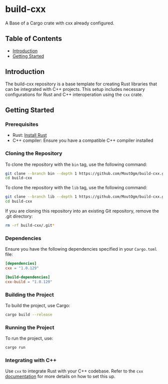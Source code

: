 # build-cxx

A Base of a Cargo crate with cxx already configured.

## Table of Contents

- [Introduction](#introduction)
- [Getting Started](#getting-started)

## Introduction

The build-cxx repository is a base template for creating Rust libraries that can be integrated with C++ projects. This setup includes necessary configurations for Rust and C++ interoperation using the `cxx` crate.

## Getting Started

### Prerequisites

- Rust: [Install Rust](https://www.rust-lang.org/tools/install)
- C++ compiler: Ensure you have a compatible C++ compiler installed

### Cloning the Repository

To clone the repository with the `bin` tag, use the following command:
```sh
git clone --branch bin --depth 1 https://github.com/MoutOgm/build-cxx.git
cd build-cxx
```

To clone the repository with the `lib` tag, use the following command:
```sh
git clone --branch lib --depth 1 https://github.com/MoutOgm/build-cxx.git
cd build-cxx
```

If you are cloning this repository into an existing Git repository, remove the .git directory:
```sh
rm -rf build-cxx/.git*
```

### Dependencies

Ensure you have the following dependencies specified in your `Cargo.toml` file:
```toml
[dependencies]
cxx = "1.0.129"

[build-dependencies]
cxx-build = "1.0.129"
```

### Building the Project

To build the project, use Cargo:
```sh
cargo build --release
```

### Running the Project

To run the project, use:
```sh
cargo run
```

### Integrating with C++

Use `cxx` to integrate Rust with your C++ codebase. Refer to the `cxx` [documentation](https://cxx.rs) for more details on how to set this up.

